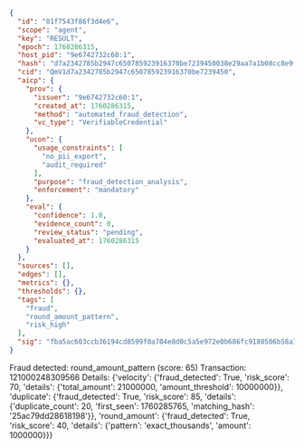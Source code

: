 ```json
{
  "id": "01f7543f86f3d4e6",
  "scope": "agent",
  "key": "RESULT",
  "epoch": 1760286315,
  "host_pid": "9e6742732c60:1",
  "hash": "d7a2342785b2947c650785923916370be7239450038e29aa7a1b08cc8e9f79af",
  "cid": "QmV1d7a2342785b2947c650785923916370be7239450",
  "aicp": {
    "prov": {
      "issuer": "9e6742732c60:1",
      "created_at": 1760286315,
      "method": "automated_fraud_detection",
      "vc_type": "VerifiableCredential"
    },
    "ucon": {
      "usage_constraints": [
        "no_pii_export",
        "audit_required"
      ],
      "purpose": "fraud_detection_analysis",
      "enforcement": "mandatory"
    },
    "eval": {
      "confidence": 1.0,
      "evidence_count": 0,
      "review_status": "pending",
      "evaluated_at": 1760286315
    }
  },
  "sources": [],
  "edges": [],
  "metrics": {},
  "thresholds": {},
  "tags": [
    "fraud",
    "round_amount_pattern",
    "risk_high"
  ],
  "sig": "fba5ac603ccb36194cd8599f0a704e8d0c5a5e972e0b686fc9180506b58a7532"
}
```

Fraud detected: round_amount_pattern (score: 65)
Transaction: 121000248309566
Details: {'velocity': {'fraud_detected': True, 'risk_score': 70, 'details': {'total_amount': 21000000, 'amount_threshold': 10000000}}, 'duplicate': {'fraud_detected': True, 'risk_score': 85, 'details': {'duplicate_count': 20, 'first_seen': 1760285765, 'matching_hash': '25ac79dd28618198'}}, 'round_amount': {'fraud_detected': True, 'risk_score': 40, 'details': {'pattern': 'exact_thousands', 'amount': 1000000}}}